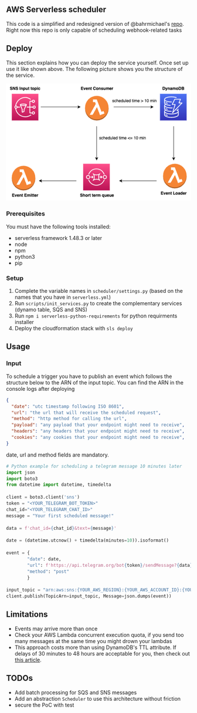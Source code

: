 ## AWS Serverless scheduler

This code is a simplified and redesigned version of @bahrmichael's [repo](https://github.com/bahrmichael/aws-scheduler).
Right now this repo is only capable of scheduling webhook-related tasks


## Deploy

This section explains how you can deploy the service yourself. Once set up use it like shown above.
The following picture shows you the structure of the service.

![Detailed Overview](./architecture.png)

### Prerequisites
You must have the following tools installed:
- serverless framework 1.48.3 or later
- node
- npm
- python3
- pip

### Setup

1) Complete the variable names in `scheduler/settings.py` (based on the names that you have in `serverless.yml`)
2) Run `scripts/init_services.py` to create the complementary services (dynamo table, SQS and SNS)
3) Run `npm i serverless-python-requirements` for python requirments installer
4) Deploy the cloudformation stack with `sls deploy`

## Usage

### Input

To schedule a trigger you have to publish an event which follows the structure below to the ARN of the input topic. You can find the ARN in the console logs after deploying

```json
{
  "date": "utc timestamp following ISO 8601",
  "url": "the url that will receive the scheduled request",
  "method": "http method for calling the url", 
  "payload": "any payload that your endpoint might need to receive",
  "headers": "any headers that your endpoint might need to receive",
  "cookies": "any cookies that your endpoint might need to receive",
}
```

date, url and method fields are mandatory.

```python
# Python example for scheduling a telegram message 10 minutes later 
import json
import boto3
from datetime import datetime, timedelta

client = boto3.client('sns')
token = "<YOUR_TELEGRAM_BOT_TOKEN>"
chat_id="<YOUR_TELEGRAM_CHAT_ID>"
message = "Your first scheduled message!"

data = f'chat_id={chat_id}&text={message}'

date = (datetime.utcnow() + timedelta(minutes=10)).isoformat()

event = {
        "date": date,
        "url": f'https://api.telegram.org/bot{token}/sendMessage?{data}',
        "method": "post"
        }

input_topic = "arn:aws:sns:{YOUR_AWS_REGION}:{YOUR_AWS_ACCOUNT_ID}:{YOUR_INPUT_TOPIC_NAME}"
client.publish(TopicArn=input_topic, Message=json.dumps(event))
```


## Limitations

- Events may arrive more than once
- Check your AWS Lambda concurrent execution quota, if you send too many messages at the same time you might drown your lambdas
-  This approach costs more than using DynamoDB's TTL attribute. If delays of 30 minutes to 48 hours are acceptable for you, then check out [this article](https://medium.com/swlh/scheduling-irregular-aws-lambda-executions-through-dynamodb-ttl-attributes-acd397dfbad9). 

## TODOs
- Add batch processing for SQS and SNS messages
- Add an abstraction `Scheduler` to use this architecture without friction
- secure the PoC with test